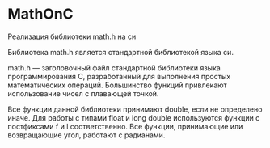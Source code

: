 # MathOnC

Реализация библиотеки math.h на си

Библиотека math.h является стандартной библиотекой языка си.

math.h — заголовочный файл стандартной библиотеки языка программирования С, разработанный для выполнения простых математических операций. Большинство функций привлекают использование чисел с плавающей точкой.

Все функции данной библиотеки принимают double, если не определено иначе. Для работы с типами float и long double используются функции с постфиксами f и l соответственно. Все функции, принимающие или возвращающие угол, работают с радианами.
